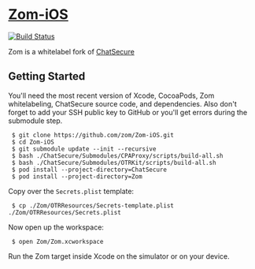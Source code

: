 # [Zom-iOS](https://github.com/zom/zom-iOS)

[![Build Status](https://travis-ci.org/zom/Zom-iOS.svg)](https://travis-ci.org/zom/Zom-iOS)

Zom is a whitelabel fork of [ChatSecure](https://github.com/chatsecure/chatsecure-ios)

## Getting Started

You'll need the most recent version of Xcode, CocoaPods, Zom whitelabeling, ChatSecure source code, and dependencies. Also don't forget to add your SSH public key to GitHub or you'll get errors during the submodule step.

     $ git clone https://github.com/zom/Zom-iOS.git
     $ cd Zom-iOS
     $ git submodule update --init --recursive
     $ bash ./ChatSecure/Submodules/CPAProxy/scripts/build-all.sh
     $ bash ./ChatSecure/Submodules/OTRKit/scripts/build-all.sh
     $ pod install --project-directory=ChatSecure
     $ pod install --project-directory=Zom
     
Copy over the `Secrets.plist` template:

     $ cp ./Zom/OTRResources/Secrets-template.plist ./Zom/OTRResources/Secrets.plist
     
Now open up the workspace:

     $ open Zom/Zom.xcworkspace
     
Run the Zom target inside Xcode on the simulator or on your device.
